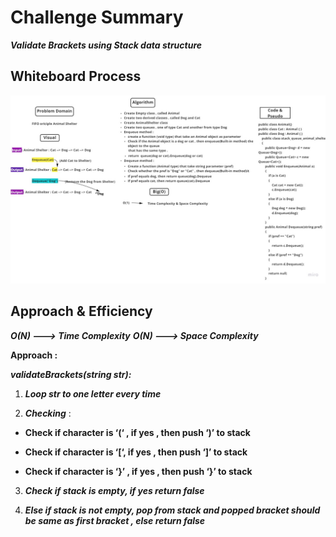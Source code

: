 # Challenge Summary

***Validate Brackets using Stack data structure***

## Whiteboard Process

![IMG](/DataStructure/Challenges/AllChallenges/Stack_and_Queses_Challenges/Animal_Shelter/Shelter_Updated.jpg)

## Approach & Efficiency

***O(N) --->  Time Complexity***
***O(N) --->  Space Complexity***

**Approach :**

***validateBrackets(string str):***

1.  ***Loop str to one letter every time***

2. ***Checking*** : 

- **Check if character is ‘(‘ , if yes , then push ‘)’ to stack**

- **Check if character is ‘[‘, if yes , then push ‘]’ to stack**

- **Check if character is ‘}’ , if yes , then push ‘}’ to stack**

3. ***Check if stack is empty, if yes return false***

4. ***Else if stack is not empty, pop from stack and popped bracket should be same as first bracket , else return false***
